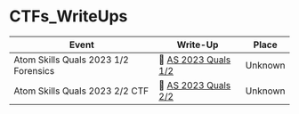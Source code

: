# CTFs_WriteUps


| Event                                | Write-Up                                                                                       | Place       |
| ------------------------------------ | ---------------------------------------------------------------------------------------------- | :----------:|
| Atom Skills Quals 2023 1/2 Forensics | :green_book: [AS 2023 Quals 1/2](../main/Atom-Skills-2023-qs/Atom-Skills-2023-qs-forensics.md) | Unknown     |
| Atom Skills Quals 2023 2/2 CTF       | :green_book: [AS 2023 Quals 2/2](../main/Atom-Skills-2023-qs/Atom-Skills-2023-qs-CTF.md)       | Unknown     |

